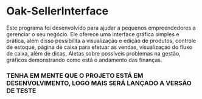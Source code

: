# Oak-SellerInterface

Este programa foi desenvolvido para ajudar
a pequenos empreendedores a gerenciar
o seu negócio. Ele oferece uma interface gráfica simples
e prática, além disso possibilita a visualização
e edição de produtos, controle de estoque,
página de caixa para efetuar as vendas,
visualizaçao do fluxo de caixa, além de dicas,
Aletas sobre possíveis problemas na gestão, 
gráficos demonstrando como está o andamento das
finanças.


### TENHA EM MENTE QUE O PROJETO ESTÁ EM DESENVOLVIMENTO, LOGO MAIS SERÁ LANÇADO A VERSÃO DE TESTE 
